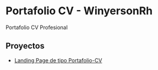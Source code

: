 # Portafolio CV - WinyersonRh

Portafolio CV Profesional

## Proyectos

- [Landing Page de tipo Portafolio-CV](https://WinyersonRh.github.io/winyersonrh-portafolio-cv/portfolio/)
